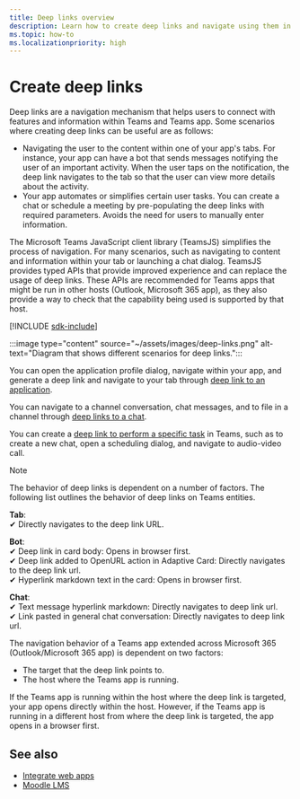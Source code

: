 ```yaml
---
title: Deep links overview
description: Learn how to create deep links and navigate using them in your Microsoft Teams apps with tabs.
ms.topic: how-to
ms.localizationpriority: high
---
```


# Create deep links

Deep links are a navigation mechanism that helps users to connect with features and information within Teams and Teams app. Some scenarios where creating deep links can be useful are as follows:

* Navigating the user to the content within one of your app's tabs. For instance, your app can have a bot that sends messages notifying the user of an important activity. When the user taps on the notification, the deep link navigates to the tab so that the user can view more details about the activity.
* Your app automates or simplifies certain user tasks. You can  create a chat or schedule a meeting by pre-populating the deep links with required parameters. Avoids the need for users to manually enter information.

The Microsoft Teams JavaScript client library (TeamsJS) simplifies the process of navigation. For many scenarios, such as navigating to content and information within your tab or launching a chat dialog. TeamsJS provides typed APIs that provide improved experience and can replace the usage of deep links. These APIs are recommended for Teams apps that might be run in other hosts (Outlook, Microsoft 365 app), as they also provide a way to check that the capability being used is supported by that host.

[!INCLUDE [sdk-include](~/includes/sdk-include.md)]

:::image type="content" source="~/assets/images/deep-links.png" alt-text="Diagram that shows different scenarios for deep links.":::

You can open the application profile dialog, navigate within your app, and generate a deep link and navigate to your tab through [deep link to an application](~/concepts/build-and-test/deep-link-application.md).

You can navigate to a channel conversation, chat messages, and to file in a channel through [deep links to a chat](~/concepts/build-and-test/deep-link-teams.md).

You can create a [deep link to perform a specific task](~/concepts/build-and-test/deep-link-workflow.md) in Teams, such as to create a new chat, open a scheduling dialog, and navigate to audio-video call.

> [!NOTE]
> The behavior of deep links is dependent on a number of factors. The following list outlines the behavior of deep links on Teams entities.
>
> **Tab**:  
> ✔ Directly navigates to the deep link URL.
>
> **Bot**:  
> ✔ Deep link in card body: Opens in browser first.  
> ✔ Deep link added to OpenURL action in Adaptive Card: Directly navigates to the deep link url.  
> ✔ Hyperlink markdown text in the card: Opens in browser first.  
>
> **Chat**:  
> ✔ Text message hyperlink markdown: Directly navigates to deep link url.  
> ✔ Link pasted in general chat conversation: Directly navigates to deep link url.
>
>
>The navigation behavior of a Teams app extended across Microsoft 365 (Outlook/Microsoft 365 app) is dependent on two factors:
>
> * The target that the deep link points to.
> * The host where the Teams app is running.
>
> If the Teams app is running within the host where the deep link is targeted, your app opens directly within the host. However, if the Teams app is running in a different host from where the deep link is targeted, the app opens in a browser first.

<!--- TBD: Edit this article.
* Admonitions/alerts seem to be overused. 
* An important alert at the end of this table does not make sense. Also, it has a code snippet inside it.
* List items in the table are not formatted well in output.
* Some headings use -ing verbs.
* Example values and some URLs should be in backticks and not emphasized.
* Codeblock are missing language.
* Check for markdownlint errors.
* Table with just a row isn't really needed. Provide the content without tabulating it.
--->

## See also

* [Integrate web apps](~/samples/integrate-web-apps-overview.md)
* [Moodle LMS](~/resources/moodleinstructions.md)
